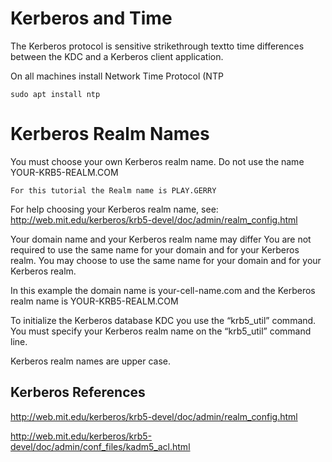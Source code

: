 # Kerberos and Time

The Kerberos protocol is sensitive strikethrough textto time differences between the KDC and a Kerberos client application.

On all machines install Network Time Protocol (NTP

	sudo apt install ntp
	
# Kerberos Realm Names

You must choose your own Kerberos realm name.
Do not use the name YOUR-KRB5-REALM.COM

	For this tutorial the Realm name is PLAY.GERRY

For help choosing your Kerberos realm name, see:
http://web.mit.edu/kerberos/krb5-devel/doc/admin/realm_config.html

Your domain name and your Kerberos realm name may differ
You are not required to use the same name for your domain and for your Kerberos realm. You may choose to use the same name for your domain and for your Kerberos realm.

In this example the domain name is your-cell-name.com and the Kerberos realm 
name is YOUR-KRB5-REALM.COM

To initialize the Kerberos database KDC you use the “krb5_util” command.
You must specify your Kerberos realm name on the “krb5_util” command line.

Kerberos realm names are upper case.

## Kerberos References

http://web.mit.edu/kerberos/krb5-devel/doc/admin/realm_config.html

http://web.mit.edu/kerberos/krb5-devel/doc/admin/conf_files/kadm5_acl.html
<!--stackedit_data:
eyJoaXN0b3J5IjpbMjA3ODM2OTMwMl19
-->